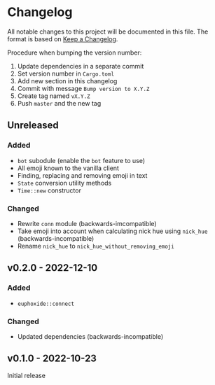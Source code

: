 # Changelog

All notable changes to this project will be documented in this file.
The format is based on [Keep a Changelog](https://keepachangelog.com/en/1.0.0/).

Procedure when bumping the version number:
1. Update dependencies in a separate commit
2. Set version number in `Cargo.toml`
3. Add new section in this changelog
4. Commit with message `Bump version to X.Y.Z`
5. Create tag named `vX.Y.Z`
6. Push `master` and the new tag

## Unreleased

### Added
- `bot` subodule (enable the `bot` feature to use)
- All emoji known to the vanilla client
- Finding, replacing and removing emoji in text
- `State` conversion utility methods
- `Time::new` constructor

### Changed
- Rewrite `conn` module (backwards-imcompatible)
- Take emoji into account when calculating nick hue using `nick_hue` (backwards-incompatible)
- Rename `nick_hue` to `nick_hue_without_removing_emoji`

## v0.2.0 - 2022-12-10

### Added
- `euphoxide::connect`

### Changed
- Updated dependencies (backwards-incompatible)

## v0.1.0 - 2022-10-23

Initial release
